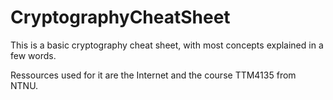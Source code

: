 # CryptographyCheatSheet

This is a basic cryptography cheat sheet, with most concepts explained in a few words.

Ressources used for it are the Internet and the course TTM4135 from NTNU.
